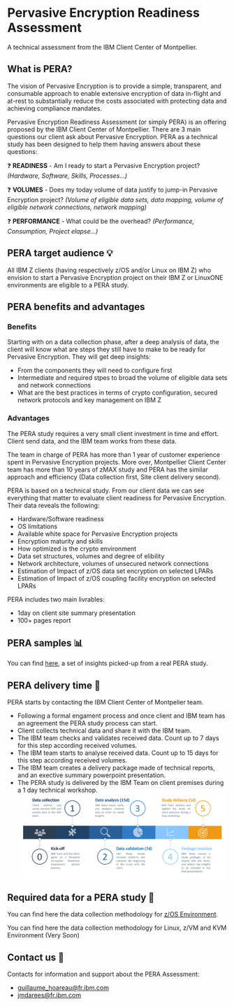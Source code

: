 # Pervasive Encryption Readiness Assessment
A technical assessment from the IBM Client Center of Montpellier. 

## What is PERA? 
The vision of Pervasive Encryption is to provide a simple, transparent, and consumable approach to enable extensive encryption of data in-flight and at-rest to substantially reduce the costs associated with protecting data and achieving compliance mandates.

Pervasive Encryption Readiness Assessment (or simply PERA) is an offering proposed by the IBM Client Center of Montpellier. 
There are 3 main questions our client ask about Pervasive Encryption. PERA as a technical study has been designed to help them having answers about these questions:

:question: **READINESS** - Am I ready to start a Pervasive Encryption project? *(Hardware, Software, Skills, Processes...)*

:question: **VOLUMES** - Does my today volume of data justify to jump-in Pervasive Encryption project? *(Volume of eligible data sets, data mapping, volume of eligible network connections, network mapping)*

:question: **PERFORMANCE** - What could be the overhead? *(Performance, Consumption, Project elapse...)*


## PERA target audience :bulb:
All IBM Z clients (having respectively z/OS and/or Linux on IBM Z) who envision to start a Pervasive Encryption project on their IBM Z or LinuxONE environments are eligible to a PERA study.

## PERA benefits and advantages

### Benefits
Starting with on a data collection phase, after a deep analysis of data, the client will know what are steps they still have to make to be ready for Pervasive Encryption. They will get deep insights:
* From the components they will need to configure first
* Intermediate and required stpes to broad the volume of eligible data sets and network connections
* What are the best practices in terms of crypto configuration, secured network protocols and key management on IBM Z

### Advantages
The PERA study requires a very small client investment in time and effort. Client send data, and the IBM team works from these data.

The team in charge of PERA has more than 1 year of customer experience spent in Pervasive Encryption projects. More over, Montpellier Client Center team has more than 10 years of zMAX study and PERA has the similar approach and efficiency (Data collection first, Site client delivery second).

PERA is based on a technical study. From our client data we can see everything that matter to evaluate client readiness for Pervasive Encryption. Their data reveals the following:
* Hardware/Software readiness
* OS limitations
* Available white space for Pervasive Encryption projects
* Encryption maturity and skills
* How optimized is the crypto environment
* Data set structures, volumes and degree of elibility
* Network architecture, volumes of unsecured network connections
* Estimation of Impact of z/OS data set encryption on selected LPARs
* Estimation of Impact of z/OS coupling facility encryption on selected LPARs

PERA includes two main livrables:
  * 1day on client site summary presentation
  * 100+ pages report

## PERA samples :bar_chart:
You can find [here](https://github.com/guikarai/PERA/blob/master/pera-samples.md), a set of insights picked-up from a real PERA study.

## PERA delivery time :calendar:
PERA starts by contacting the IBM Client Center of Montpelier team.
* Following a formal engament process and once client and IBM team has an agreement the PERA study process can start.
* Client collects technical data and share it with the IBM team.
* The IBM team checks and validates received data. Count up to 7 days for this step according received volumes.
* The IBM team starts to analyse received data. Count up to 15 days for this step according received volumes.
* The IBM team creates a delivery package made of technical reports, and an exective summary powerpoint presentation.
* The PERA study is delivered by the IBM Team on client premises during a 1 day technical workshop.
![alt text](https://github.com/guikarai/PERA/blob/master/IMAGES/pera-timeline.png)

## Required data for a PERA study :file_folder:
You can find here the data collection methodology for [z/OS Environment](https://github.com/guikarai/PERA/blob/master/data-collection.md).

You can find here the data collection methodology for Linux, z/VM and KVM Environment (Very Soon)

## Contact us :email:
Contacts for information and support about the PERA Assessment:
* guillaume_hoareau@fr.ibm.com
* jmdarees@fr.ibm.com
